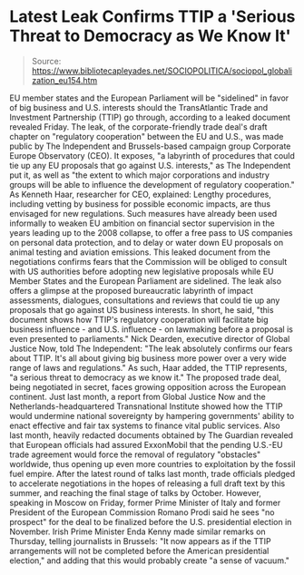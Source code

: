 # Latest Leak Confirms TTIP a 'Serious Threat to Democracy as We Know It'

> Source: https://www.bibliotecapleyades.net/SOCIOPOLITICA/sociopol_globalization_eu154.htm

EU member states and the
European Parliament will be "sidelined" in favor of big
business and U.S. interests should the TransAtlantic
Trade and Investment Partnership (TTIP) go through,
according to a leaked document revealed Friday.
The leak, of the
corporate-friendly trade deal's draft chapter on
"regulatory cooperation" between the EU and U.S., was
made public by The Independent and
Brussels-based campaign group Corporate Europe
Observatory (CEO).
It exposes,
"a labyrinth of
procedures that could tie up any EU proposals that go
against U.S. interests," as The Independent put
it, as well as "the extent to which major corporations
and industry groups will be able to influence the
development of regulatory cooperation."
As Kenneth Haar, researcher
for CEO, explained:
Lengthy procedures,
including vetting by business for possible economic
impacts, are thus envisaged for new regulations.
Such measures have
already been used informally to weaken EU ambition
on financial sector supervision in the years leading
up to the 2008 collapse, to offer a free pass to US
companies on personal data protection, and to delay
or water down EU proposals on animal testing and
aviation emissions.
This leaked document
from the negotiations confirms fears that the
Commission will be obliged to consult with US
authorities before adopting new legislative
proposals while EU Member States and the European
Parliament are sidelined.
The leak also offers a
glimpse at the proposed bureaucratic labyrinth of
impact assessments, dialogues, consultations and
reviews that could tie up any proposals that go
against US business interests.
In short, he said,
"this document shows how
TTIP's regulatory cooperation will facilitate big
business influence - and U.S. influence - on
lawmaking before a proposal is even presented to
parliaments."
Nick Dearden, executive
director of Global Justice Now, told The Independent:
"The leak absolutely
confirms our fears about TTIP. It's all about giving
big business more power over a very wide range of
laws and regulations."
As such, Haar added, the
TTIP represents,
"a serious threat to
democracy as we know it."
The proposed trade deal,
being negotiated in secret, faces
growing opposition across the
European continent.
Just last month, a report
from Global Justice Now and the
Netherlands-headquartered Transnational Institute
showed how the TTIP would undermine national
sovereignty by hampering governments' ability to enact
effective and fair tax systems to finance vital public
services.
Also last month, heavily
redacted documents obtained by The Guardian
revealed that European officials had assured
ExxonMobil that the pending U.S.-EU trade agreement
would force the removal of regulatory "obstacles"
worldwide, thus opening up even more countries to
exploitation by the fossil fuel empire.
After
the latest round of talks last month, trade
officials
pledged to accelerate negotiations in the hopes of
releasing a full draft text by this summer, and reaching
the final stage of talks by October.
However, speaking in Moscow
on Friday, former Prime Minister of Italy and former
President of the European Commission Romano Prodi
said he sees "no prospect" for the deal to be
finalized before the U.S. presidential election in
November.
Irish Prime Minister Enda
Kenny made similar remarks on Thursday,
telling journalists in Brussels:
"It now appears as if
the TTIP arrangements will not be completed before
the American presidential election," and adding that
this would probably create "a sense of vacuum."
